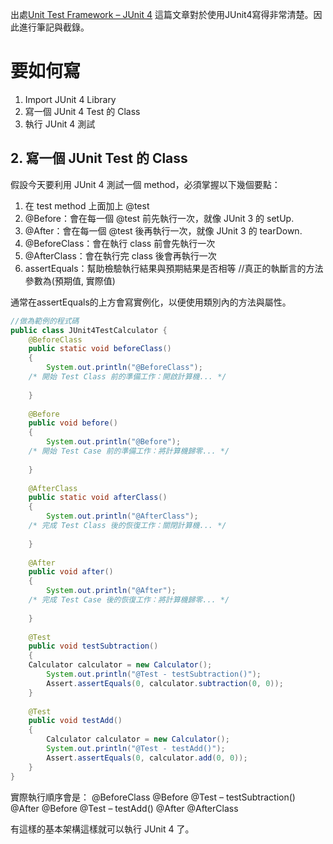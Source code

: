 出處[Unit Test Framework – JUnit 4](https://kkboxsqa.wordpress.com/2014/06/30/unit-test-framework-junit-4/)
這篇文章對於使用JUnit4寫得非常清楚。因此進行筆記與截錄。

# 要如何寫
1. Import JUnit 4 Library
2. 寫一個 JUnit 4 Test 的 Class
3. 執行 JUnit 4 測試

## 2. 寫一個 JUnit Test 的 Class
假設今天要利用 JUnit 4 測試一個 method，必須掌握以下幾個要點：
1. 在 test method 上面加上 @test
2. @Before：會在每一個 @test 前先執行一次，就像 JUnit 3 的 setUp.
3. @After：會在每一個 @test 後再執行一次，就像 JUnit 3 的 tearDown.
4. @BeforeClass：會在執行 class 前會先執行一次
5. @AfterClass：會在執行完 class 後會再執行一次
6. assertEquals：幫助檢驗執行結果與預期結果是否相等 //真正的執斷言的方法參數為(預期值, 實際值)

通常在assertEquals的上方會寫實例化，以便使用類別內的方法與屬性。

```java
//做為範例的程式碼
public class JUnit4TestCalculator {
    @BeforeClass
    public static void beforeClass()
    {
        System.out.println("@BeforeClass");
    /* 開始 Test Class 前的準備工作：開啟計算機... */
 
    }
 
    @Before
    public void before()
    {
        System.out.println("@Before");
    /* 開始 Test Case 前的準備工作：將計算機歸零... */
 
    }
 
    @AfterClass
    public static void afterClass()
    {
        System.out.println("@AfterClass");
    /* 完成 Test Class 後的恢復工作：關閉計算機... */
 
    }
 
    @After
    public void after()
    {
        System.out.println("@After");
    /* 完成 Test Case 後的恢復工作：將計算機歸零... */
 
    }
 
    @Test
    public void testSubtraction()
    {
    Calculator calculator = new Calculator();
        System.out.println("@Test - testSubtraction()");
        Assert.assertEquals(0, calculator.subtraction(0, 0));
    }
 
    @Test
    public void testAdd()
    {
        Calculator calculator = new Calculator();
        System.out.println("@Test - testAdd()");
        Assert.assertEquals(0, calculator.add(0, 0));
    }
}
```

實際執行順序會是：
@BeforeClass
@Before
@Test – testSubtraction()
@After
@Before
@Test – testAdd()
@After
@AfterClass

有這樣的基本架構這樣就可以執行 JUnit 4 了。